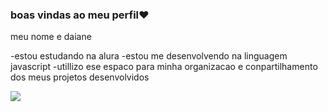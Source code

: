 ### boas vindas ao meu perfil❤️

meu nome e daiane

-estou estudando na alura
-estou me desenvolvendo na linguagem javascript
-utillizo ese espaco para minha organizacao e conpartilhamento dos meus projetos desenvolvidos 



 



![](https://media1.tenor.com/m/ncDzEnPbEw4AAAAC/disney-ariel.gif)
